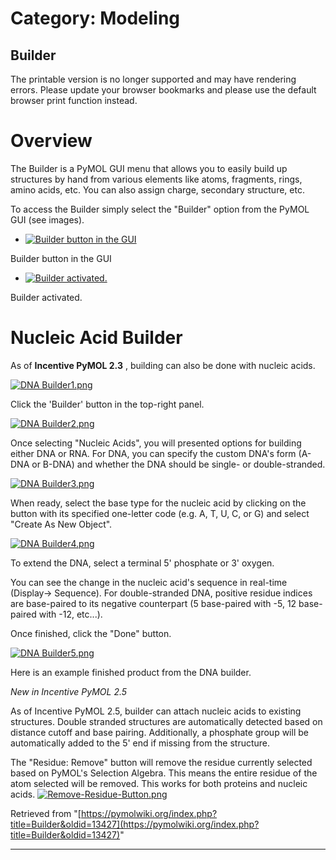 # Category: Modeling

## Builder

The printable version is no longer supported and may have rendering errors. Please update your browser bookmarks and please use the default browser print function instead.

# Overview

The Builder is a PyMOL GUI menu that allows you to easily build up structures by hand from various elements like atoms, fragments, rings, amino acids, etc. You can also assign charge, secondary structure, etc. 

To access the Builder simply select the "Builder" option from the PyMOL GUI (see images). 

  * [![Builder button in the GUI](/images/4/44/Builder0.png)](/index.php/File:Builder0.png "Builder button in the GUI")

Builder button in the GUI 

  * [![Builder activated.](/images/6/6d/Builder1.png)](/index.php/File:Builder1.png "Builder activated.")

Builder activated. 




# Nucleic Acid Builder

As of **Incentive PyMOL 2.3** , building can also be done with nucleic acids. 

[![DNA Builder1.png](/images/e/e9/DNA_Builder1.png)](/index.php/File:DNA_Builder1.png)

Click the 'Builder' button in the top-right panel. 

[![DNA Builder2.png](/images/c/ce/DNA_Builder2.png)](/index.php/File:DNA_Builder2.png)

Once selecting "Nucleic Acids", you will presented options for building either DNA or RNA. For DNA, you can specify the custom DNA's form (A-DNA or B-DNA) and whether the DNA should be single- or double-stranded. 

[![DNA Builder3.png](/images/9/96/DNA_Builder3.png)](/index.php/File:DNA_Builder3.png)

When ready, select the base type for the nucleic acid by clicking on the button with its specified one-letter code (e.g. A, T, U, C, or G) and select "Create As New Object". 

[![DNA Builder4.png](/images/0/08/DNA_Builder4.png)](/index.php/File:DNA_Builder4.png)

To extend the DNA, select a terminal 5' phosphate or 3' oxygen. 

You can see the change in the nucleic acid's sequence in real-time (Display-> Sequence). For double-stranded DNA, positive residue indices are base-paired to its negative counterpart (5 base-paired with -5, 12 base-paired with -12, etc...). 

Once finished, click the "Done" button. 

[![DNA Builder5.png](/images/7/7e/DNA_Builder5.png)](/index.php/File:DNA_Builder5.png)

Here is an example finished product from the DNA builder. 

_New in Incentive PyMOL 2.5_

As of Incentive PyMOL 2.5, builder can attach nucleic acids to existing structures. Double stranded structures are automatically detected based on distance cutoff and base pairing. Additionally, a phosphate group will be automatically added to the 5' end if missing from the structure. 

The "Residue: Remove" button will remove the residue currently selected based on PyMOL's Selection Algebra. This means the entire residue of the atom selected will be removed. This works for both proteins and nucleic acids. [![Remove-Residue-Button.png](/images/a/a5/Remove-Residue-Button.png)](/index.php/File:Remove-Residue-Button.png)

Retrieved from "[https://pymolwiki.org/index.php?title=Builder&oldid=13427](https://pymolwiki.org/index.php?title=Builder&oldid=13427)"


---

